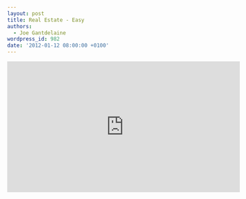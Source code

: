 ```yaml
---
layout: post
title: Real Estate - Easy
authors:
  - Joe Gantdelaine
wordpress_id: 982
date: '2012-01-12 08:00:00 +0100'
---
```

<iframe width="540" height="304" src="http://www.youtube.com/embed/jt1mirm9FYg" frameborder="0" allowfullscreen></iframe>
